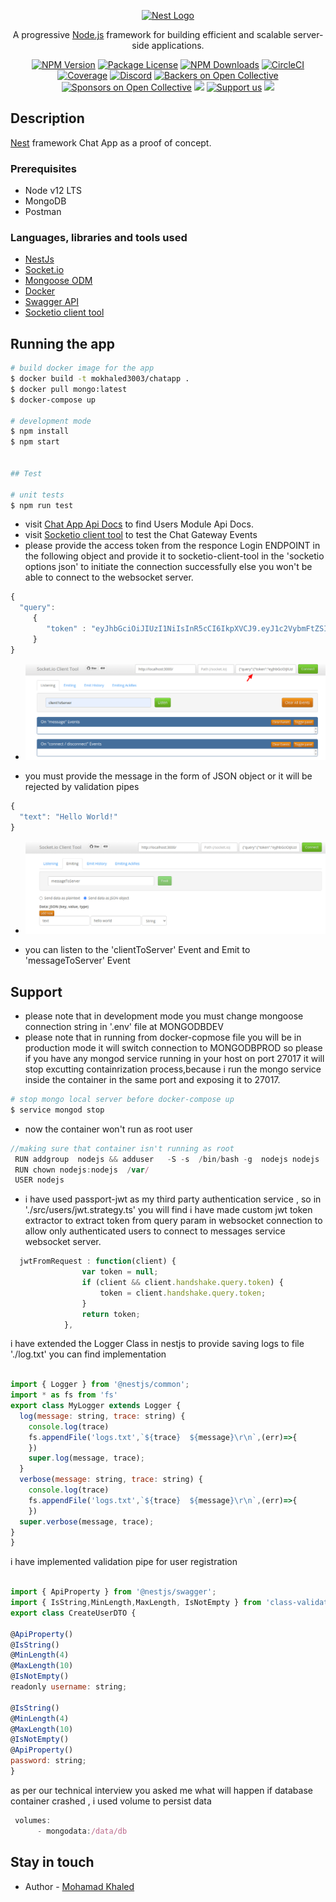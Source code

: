<p align="center">
  <a href="http://nestjs.com/" target="blank"><img src="https://nestjs.com/img/logo_text.svg" width="320" alt="Nest Logo" /></a>
</p>

[circleci-image]: https://img.shields.io/circleci/build/github/nestjs/nest/master?token=abc123def456
[circleci-url]: https://circleci.com/gh/nestjs/nest

  <p align="center">A progressive <a href="http://nodejs.org" target="_blank">Node.js</a> framework for building efficient and scalable server-side applications.</p>
    <p align="center">
<a href="https://www.npmjs.com/~nestjscore" target="_blank"><img src="https://img.shields.io/npm/v/@nestjs/core.svg" alt="NPM Version" /></a>
<a href="https://www.npmjs.com/~nestjscore" target="_blank"><img src="https://img.shields.io/npm/l/@nestjs/core.svg" alt="Package License" /></a>
<a href="https://www.npmjs.com/~nestjscore" target="_blank"><img src="https://img.shields.io/npm/dm/@nestjs/common.svg" alt="NPM Downloads" /></a>
<a href="https://circleci.com/gh/nestjs/nest" target="_blank"><img src="https://img.shields.io/circleci/build/github/nestjs/nest/master" alt="CircleCI" /></a>
<a href="https://coveralls.io/github/nestjs/nest?branch=master" target="_blank"><img src="https://coveralls.io/repos/github/nestjs/nest/badge.svg?branch=master#9" alt="Coverage" /></a>
<a href="https://discord.gg/G7Qnnhy" target="_blank"><img src="https://img.shields.io/badge/discord-online-brightgreen.svg" alt="Discord"/></a>
<a href="https://opencollective.com/nest#backer" target="_blank"><img src="https://opencollective.com/nest/backers/badge.svg" alt="Backers on Open Collective" /></a>
<a href="https://opencollective.com/nest#sponsor" target="_blank"><img src="https://opencollective.com/nest/sponsors/badge.svg" alt="Sponsors on Open Collective" /></a>
  <a href="https://paypal.me/kamilmysliwiec" target="_blank"><img src="https://img.shields.io/badge/Donate-PayPal-ff3f59.svg"/></a>
    <a href="https://opencollective.com/nest#sponsor"  target="_blank"><img src="https://img.shields.io/badge/Support%20us-Open%20Collective-41B883.svg" alt="Support us"></a>
  <a href="https://twitter.com/nestframework" target="_blank"><img src="https://img.shields.io/twitter/follow/nestframework.svg?style=social&label=Follow"></a>
</p>
  <!--[![Backers on Open Collective](https://opencollective.com/nest/backers/badge.svg)](https://opencollective.com/nest#backer)
  [![Sponsors on Open Collective](https://opencollective.com/nest/sponsors/badge.svg)](https://opencollective.com/nest#sponsor)-->

## Description

[Nest](https://github.com/nestjs/nest) framework Chat App as a proof of concept.
### Prerequisites  
  
-  Node v12 LTS
-  MongoDB
-  Postman
  ### Languages, libraries and tools used

-   [NestJs](https://docs.nestjs.com/)
-   [Socket.io](https://socket.io/)
-   [Mongoose ODM](https://mongoosejs.com/)
-   [Docker](https://www.docker.com/)
-   [Swagger API](https://swagger.io/)
-   [Socketio client tool](https://amritb.github.io/socketio-client-tool/)


## Running the app

```bash
# build docker image for the app
$ docker build -t mokhaled3003/chatapp .
$ docker pull mongo:latest
$ docker-compose up

# development mode
$ npm install
$ npm start


## Test

# unit tests
$ npm run test
```
- visit [Chat App Api Docs](http://localhost:3000/api) to find Users Module Api Docs.
- visit [Socketio client tool](https://amritb.github.io/socketio-client-tool/) to test the Chat Gateway Events
- please provide the access token from the responce Login ENDPOINT in the following object and provide it to   socketio-client-tool in the 'socketio options json' to initiate the connection successfully else you won't be able to connect to the websocket server.
```javascript
{
  "query":
     {
        "token" : "eyJhbGciOiJIUzI1NiIsInR5cCI6IkpXVCJ9.eyJ1c2VybmFtZSI6InVzZXJ0ZXN0IiwiaWF0IjoxNjA2NjAwNTg4fQ.J04x78GKIChkAodMDeNUhmsrM7OI2Lun1k8mkegq-NM"
     }
}
```
- ![explain screenshot](/docs/images/Socket-io-client-tool.png?raw=true)

- you must provide the message in the form of JSON object or it will be rejected by validation pipes

```javascript
{
  "text": "Hello World!"
}
```

- ![explain screenshot](/docs/images/Socket-io-client-tool1.png?raw=true) 

- you can listen to the 'clientToServer' Event and Emit to 'messageToServer' Event
## Support
- please note that in development mode you must change mongoose connection string in '.env' file at MONGODBDEV
- please note that in running from docker-copmose file you will be in production mode it will switch connection to MONGODBPROD so please if you have any mongod service running in your host on port 27017 it will stop excutting containrization process,because i run the mongo service inside the container in the same port and exposing it to 27017.

```bash
# stop mongo local server before docker-compose up
$ service mongod stop
```
- now the container won't run as root user
```javascript
//making sure that container isn't running as root
 RUN addgroup  nodejs && adduser   -S -s  /bin/bash -g  nodejs nodejs
 RUN chown nodejs:nodejs  /var/
 USER nodejs
```
 - i have used passport-jwt as my third party authentication service , so in './src/users/jwt.strategy.ts' you will find i have made custom jwt token extractor to extract token from query param in websocket connection to allow only authenticated users to connect to messages service websocket server.
```javascript
  jwtFromRequest : function(client) {
                var token = null;
                if (client && client.handshake.query.token) {
                    token = client.handshake.query.token;
                }
                return token;
            },
```
i have extended the Logger Class in nestjs to provide saving logs to file './log.txt' you can find implementation
```javascript
  
import { Logger } from '@nestjs/common';
import * as fs from 'fs'
export class MyLogger extends Logger {
  log(message: string, trace: string) {
    console.log(trace)
    fs.appendFile('logs.txt',`${trace}  ${message}\r\n`,(err)=>{
    })
    super.log(message, trace);
  }
  verbose(message: string, trace: string) {
    console.log(trace)
    fs.appendFile('logs.txt',`${trace}  ${message}\r\n`,(err)=>{
    })
  super.verbose(message, trace);
}
}
```
  i have implemented validation pipe for user registration
```javascript
  
import { ApiProperty } from '@nestjs/swagger';
import { IsString,MinLength,MaxLength, IsNotEmpty } from 'class-validator'
export class CreateUserDTO {

@ApiProperty()
@IsString()
@MinLength(4)
@MaxLength(10)
@IsNotEmpty()
readonly username: string;

@IsString()
@MinLength(4)
@MaxLength(10)
@IsNotEmpty()
@ApiProperty()
password: string;
}
```
  as per our technical interview you asked me what will happen if database container crashed , i used volume to persist data 
```javascript
 volumes:
      - mongodata:/data/db
```
## Stay in touch

- Author - [Mohamad Khaled](https://www.linkedin.com/in/engmokhaled/)
